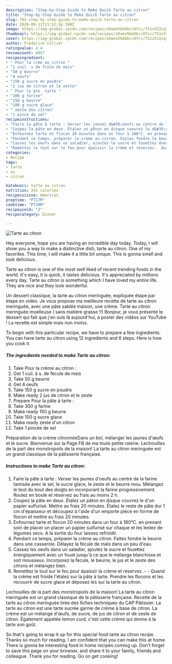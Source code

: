 ```yaml
---
description: "Step-by-Step Guide to Make Quick Tarte au citron"
title: "Step-by-Step Guide to Make Quick Tarte au citron"
slug: 782-step-by-step-guide-to-make-quick-tarte-au-citron
date: 2020-09-11T21:52:16.598Z
image: https://img-global.cpcdn.com/recipes/a9aee5bd4bcc0fcc/751x532cq70/tarte-au-citron-photo-principale-de-la-recette.jpg
thumbnail: https://img-global.cpcdn.com/recipes/a9aee5bd4bcc0fcc/751x532cq70/tarte-au-citron-photo-principale-de-la-recette.jpg
cover: https://img-global.cpcdn.com/recipes/a9aee5bd4bcc0fcc/751x532cq70/tarte-au-citron-photo-principale-de-la-recette.jpg
author: Frederick Collier
ratingvalue: 4.4
reviewcount: 6057
recipeingredient:
- " Pour la crme au citron "
- "1 cuil  s de fcule de mais"
- "50 g beurre"
- "4 oeufs"
- "150 g sucre en poudre"
- "2 jus de citron et le zeste"
- " Pour la pte  tarte "
- "300 g farine"
- "150 g beurre"
- "100 g sucre glace"
- " zeste dun citron"
- "1 pince de sel"
recipeinstructions:
- "Faire la pâte à tarte : Verser les jaunes d&#39;oeufs au centre de la farine tamisée avec le sel, le sucre glace, le zeste et le beurre mou. Mélangez le tout du bout des doigts en incorporant la farine progressivement. Roulez en boule et réservez au frais au moins 2 h."
- "Coupez la pâte en deux. Étalez un pâton en disque couvrez le d&#39;un papier sulfurisé. Mettre au frais 20 minutes. Étalez le reste de pâte dur 1 cm d&#39;épaisseur et découpez à l&#39;aide d&#39;un emporte pièce en forme de flocon et mettre au frais 20 minutes."
- "Enfournez tarte et flocon 20 minutes dans un four à 180°C. en prenant soin de placer un placer un papier sulfurisé sur chaque et les lestez de légumes secs. A la sortie du four laissez refroidir."
- "Pendant ce temps, préparer la crème au citron. Faites fondre le beurre dans une casserole. Délayez la fécule de maïs dans un peu d&#39;eau."
- "Cassez les oeufs dans un saladier, ajoutez le sucre et fouettez énergiquement avec un fouet jusqu&#39;à ce que le mélange blanchisse et soit mousseux. Incorporez la fécule, le beurre, le jus et le zeste des citrons et mélangez bien."
- "Remettez le tout sur le feu pour épaissir la crème et réservez.  Quand la crème est froide l&#39;étalez sur la pâte à tarte. Prendre les flocons et les recouvrir de sucre glace et déposez les sur la tarte au citron."
categories:
- Recipe
tags:
- tarte
- au
- citron

katakunci: tarte au citron 
nutrition: 241 calories
recipecuisine: American
preptime: "PT17M"
cooktime: "PT39M"
recipeyield: "2"
recipecategory: Dinner

---
```



![Tarte au citron](https://img-global.cpcdn.com/recipes/a9aee5bd4bcc0fcc/751x532cq70/tarte-au-citron-photo-principale-de-la-recette.jpg)

Hey everyone, hope you are having an incredible day today. Today, I will show you a way to make a distinctive dish, tarte au citron. One of my favorites. This time, I will make it a little bit unique. This is gonna smell and look delicious.

Tarte au citron is one of the most well liked of recent trending foods in the world. It's easy, it is quick, it tastes delicious. It's appreciated by millions every day. Tarte au citron is something which I have loved my entire life. They are nice and they look wonderful.

Un dessert classique, la tarte au citron meringuée, expliquée étape par étape en vidéo. Je vous propose ma meilleure recette de tarte au citron meringuée, avec une pâte sablée maison, une crème. Tarte au citron meringuée moelleuse ( sans matière grasse !!) Bonjour, je vous présente le dessert qui fait que j&#39;en suis là aujourd&#39;hui, à poster des vidéos sur YouTube ! La recette est simple mais non moins.


To begin with this particular recipe, we have to prepare a few ingredients. You can have tarte au citron using 12 ingredients and 6 steps. Here is how you cook it.

<!--inarticleads1-->

##### The ingredients needed to make Tarte au citron:

1. Take  Pour la crème au citron :
1. Get 1 cuil. à s. de fécule de mais
1. Take 50 g beurre
1. Get 4 oeufs
1. Take 150 g sucre en poudre
1. Make ready 2 jus de citron et le zeste
1. Prepare  Pour la pâte à tarte :
1. Take 300 g farine
1. Make ready 150 g beurre
1. Take 100 g sucre glace
1. Make ready  zeste d&#39;un citron
1. Take 1 pincée de sel


Préparation de la crème citronnéeDans un bol, mélanger les jaunes d&#39;œufs et le sucre. Bienvenue sur la Page FB de ma toute petite raterie. Lechouilles de la part des monstropoils de la maison! La tarte au citron meringuée est un grand classique de la pâtisserie française. 

<!--inarticleads2-->

##### Instructions to make Tarte au citron:

1. Faire la pâte à tarte : Verser les jaunes d&#39;oeufs au centre de la farine tamisée avec le sel, le sucre glace, le zeste et le beurre mou. Mélangez le tout du bout des doigts en incorporant la farine progressivement. Roulez en boule et réservez au frais au moins 2 h.
1. Coupez la pâte en deux. Étalez un pâton en disque couvrez le d&#39;un papier sulfurisé. Mettre au frais 20 minutes. Étalez le reste de pâte dur 1 cm d&#39;épaisseur et découpez à l&#39;aide d&#39;un emporte pièce en forme de flocon et mettre au frais 20 minutes.
1. Enfournez tarte et flocon 20 minutes dans un four à 180°C. en prenant soin de placer un placer un papier sulfurisé sur chaque et les lestez de légumes secs. A la sortie du four laissez refroidir.
1. Pendant ce temps, préparer la crème au citron. Faites fondre le beurre dans une casserole. Délayez la fécule de maïs dans un peu d&#39;eau.
1. Cassez les oeufs dans un saladier, ajoutez le sucre et fouettez énergiquement avec un fouet jusqu&#39;à ce que le mélange blanchisse et soit mousseux. Incorporez la fécule, le beurre, le jus et le zeste des citrons et mélangez bien.
1. Remettez le tout sur le feu pour épaissir la crème et réservez. -  - Quand la crème est froide l&#39;étalez sur la pâte à tarte. Prendre les flocons et les recouvrir de sucre glace et déposez les sur la tarte au citron.


Lechouilles de la part des monstropoils de la maison! La tarte au citron meringuée est un grand classique de la pâtisserie française. Recette de la tarte au citron meringuée tirée des fiches techniques du CAP Pâtissier. La tarte au citron est une tarte sucrée garnie de crème à base de citron. La crème est un mélange d&#39;œufs, de sucre, de jus de citron et de zeste de citron. Également appelée lemon curd, c&#39;est cette crème qui donne à la tarte son goût. 

So that's going to wrap it up for this special food tarte au citron recipe. Thanks so much for reading. I am confident that you can make this at home. There is gonna be interesting food in home recipes coming up. Don't forget to save this page on your browser, and share it to your family, friends and colleague. Thank you for reading. Go on get cooking!
